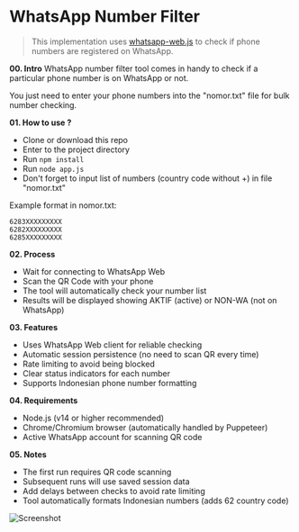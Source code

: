 # WhatsApp Number Filter

> This implementation uses [whatsapp-web.js](https://github.com/pedroslopez/whatsapp-web.js) to check if phone numbers are registered on WhatsApp.

**00. Intro**
WhatsApp number filter tool comes in handy to check if a particular phone number is on WhatsApp or not.

You just need to enter your phone numbers into the "nomor.txt" file for bulk number checking.

**01. How to use ?**
- Clone or download this repo
- Enter to the project directory
- Run `npm install`
- Run `node app.js`
- Don't forget to input list of numbers (country code without +) in file "nomor.txt"     

Example format in nomor.txt:
```
6283XXXXXXXXX 
6282XXXXXXXXX 
6285XXXXXXXXX
```

**02. Process**
- Wait for connecting to WhatsApp Web
- Scan the QR Code with your phone
- The tool will automatically check your number list
- Results will be displayed showing AKTIF (active) or NON-WA (not on WhatsApp)

**03. Features**
- Uses WhatsApp Web client for reliable checking
- Automatic session persistence (no need to scan QR every time)
- Rate limiting to avoid being blocked
- Clear status indicators for each number
- Supports Indonesian phone number formatting

**04. Requirements**
- Node.js (v14 or higher recommended)
- Chrome/Chromium browser (automatically handled by Puppeteer)
- Active WhatsApp account for scanning QR code

**05. Notes**
- The first run requires QR code scanning
- Subsequent runs will use saved session data
- Add delays between checks to avoid rate limiting
- Tool automatically formats Indonesian numbers (adds 62 country code)

![Screenshot](https://user-images.githubusercontent.com/3745442/129669674-b924db39-0ec6-4556-bc84-581a2a926666.png)